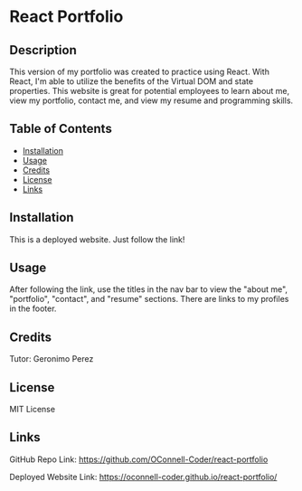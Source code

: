 # React Portfolio

## Description

This version of my portfolio was created to practice using React. With React, I'm able to utilize the benefits of the Virtual DOM and state properties. This website is great for potential employees to learn about me, view my portfolio, contact me, and view my resume and programming skills.

## Table of Contents

- [Installation](#installation)
- [Usage](#usage)
- [Credits](#credits)
- [License](#license)
- [Links](#links)

## Installation

This is a deployed website. Just follow the link!

## Usage

After following the link, use the titles in the nav bar to view the "about me", "portfolio", "contact", and "resume" sections. There are links to my profiles in the footer.

## Credits

Tutor: Geronimo Perez

## License

MIT License

## Links

GitHub Repo Link: https://github.com/OConnell-Coder/react-portfolio

Deployed Website Link: https://oconnell-coder.github.io/react-portfolio/